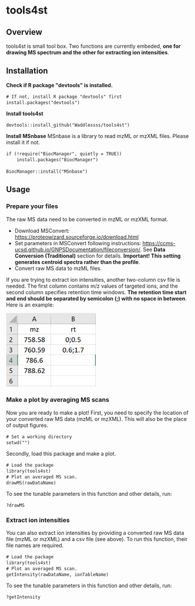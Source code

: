 # tools4st

## Overview

tools4st is small tool box. Two functions are currently embeded, **one for drawing MS spectrum and the other for extracting ion intensities**.

## Installation

**Check if R package "devtools" is installed.**
```
# If not, install R package "devtools" first
install.packages("devtools")
```

**Install tools4st**
```
devtools::install_github("Waddlessss/tools4st")
```

**Install MSnbase**
MSnbase is a library to read mzML or mzXML files. Please install it if not.
```
if (!require("BiocManager", quietly = TRUE))
    install.packages("BiocManager")

BiocManager::install("MSnbase")
```

## Usage

### Prepare your files

The raw MS data need to be converted in mzML or mzXML format.
- Download MSConvert: https://proteowizard.sourceforge.io/download.html
- Set parameters in MSConvert following instructions: https://ccms-ucsd.github.io/GNPSDocumentation/fileconversion/. See **Data Conversion (Traditional)** section for details. **Important! This setting generates centroid spectra rather than the profile**.
- Convert raw MS data to mzML files.

If you are trying to extract ion intensities, another two-column csv file is needed. The first column contains m/z values of targeted ions, and the second column specifies retention time windows. **The retention time start and end should be separated by semicolon (;) with no space in between**. Here is an example:

<img src='man/figures/ionTableExample.png' align="mid" height="200"/>  

### Make a plot by averaging MS scans
Now you are ready to make a plot! First, you need to specify the location of your converted raw MS data (mzML or mzXML). This will also be the place of output figures.
```
# Set a working directory
setwd("")
```

Secondly, load this package and make a plot.
```
# Load the package
library(tools4st)
# Plot an averaged MS scan.
drawMS(rawDataName)
```

To see the tunable parameters in this function and other details, run:
```
?drawMS
```

### Extract ion intensities
You can also extract ion intensities by providing a converted raw MS data file (mzML or mzXML) and a csv file (see above). To run this function, their file names are required.
```
# Load the package
library(tools4st)
# Plot an averaged MS scan.
getIntensity(rawDataName, ionTableName)
```

To see the tunable parameters in this function and other details, run:
```
?getIntensity
```

